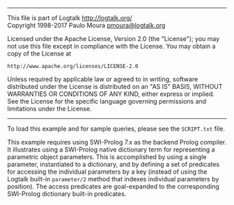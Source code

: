 ________________________________________________________________________

This file is part of Logtalk <http://logtalk.org/>  
Copyright 1998-2017 Paulo Moura <pmoura@logtalk.org>

Licensed under the Apache License, Version 2.0 (the "License");
you may not use this file except in compliance with the License.
You may obtain a copy of the License at

    http://www.apache.org/licenses/LICENSE-2.0

Unless required by applicable law or agreed to in writing, software
distributed under the License is distributed on an "AS IS" BASIS,
WITHOUT WARRANTIES OR CONDITIONS OF ANY KIND, either express or implied.
See the License for the specific language governing permissions and
limitations under the License.
________________________________________________________________________


To load this example and for sample queries, please see the `SCRIPT.txt`
file.

This example requires using SWI-Prolog 7.x as the backend Prolog compiler.
It illustrates using a SWI-Prolog native dictionary term for representing
a parametric object parameters. This is accomplished by using a single
parameter, instantiated to a dictionary, and by defining a set of predicates
for accessing the individual parameters by a key (instead of using the
Logtalk built-in `parameter/2` method that indexes individual parameters by
position). The access predicates are goal-expanded to the corresponding
SWI-Prolog dictionary built-in predicates.
